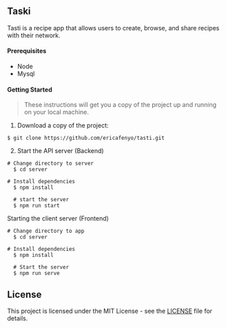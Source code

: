 ## Taski
Tasti is a recipe app that allows users to create, browse, and share recipes with their network.

#### Prerequisites
* Node
* Mysql
  
#### Getting Started

> These instructions will get you a copy of the project up and running on your local machine.

1. Download a copy of the project:

```
$ git clone https://github.com/ericafenyo/tasti.git
```

2. Start the API server (Backend)
```
# Change directory to server
  $ cd server

# Install dependencies
  $ npm install

  # start the server
  $ npm run start

```

Starting the client server (Frontend)
```
# Change directory to app
  $ cd server

# Install dependencies
  $ npm install

  # Start the server
  $ npm run serve

```

## License
This project is licensed under the MIT License - see the [LICENSE](LICENSE) file for details.

